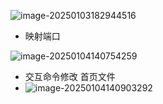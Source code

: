 ![image-20250103182944516](C:\Users\ZhuanZ\AppData\Roaming\Typora\typora-user-images\image-20250103182944516.png)



* 映射端口   

![image-20250104140754259](C:\Users\ZhuanZ\AppData\Roaming\Typora\typora-user-images\image-20250104140754259.png)



* 交互命令修改   首页文件 
* ![image-20250104140903292](C:\Users\ZhuanZ\AppData\Roaming\Typora\typora-user-images\image-20250104140903292.png)